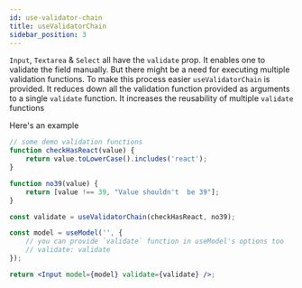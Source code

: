 ```yaml
---
id: use-validator-chain
title: useValidatorChain
sidebar_position: 3
---
```


`Input`, `Textarea` & `Select` all have the `validate` prop. It enables one to validate the field manually. But there might be a need for executing multiple validation functions. To make this process easier `useValidatorChain` is provided. It reduces down all the validation function provided as arguments to a single `validate` function. It increases the reusability of multiple `validate` functions

Here's an example

```jsx
// some demo validation functions
function checkHasReact(value) {
    return value.toLowerCase().includes('react');
}

function no39(value) {
    return [value !== 39, "Value shouldn't  be 39"];
}

const validate = useValidatorChain(checkHasReact, no39);

const model = useModel('', {
    // you can provide `validate` function in useModel's options too
    // validate: validate
});

return <Input model={model} validate={validate} />;
```
